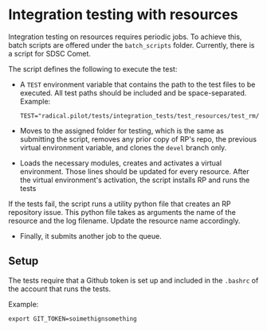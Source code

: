 # Integration testing with resources

Integration testing on resources requires periodic jobs. To achieve this, batch scripts are offered under the `batch_scripts` folder. Currently, there is a script for SDSC Comet.

The script defines the following to execute the test:

- A `TEST` environment variable that contains the path to the test files to be executed. All test paths should be included and be space-separated.
    Example:
    ```
    TEST="radical.pilot/tests/integration_tests/test_resources/test_rm/test_slurm.py"
    ```

- Moves to the assigned folder for testing, which is the same as submitting the script, removes any prior copy of RP's repo, the previous virtual environment variable, and clones the `devel` branch only.

- Loads the necessary modules, creates and activates a virtual environment. Those lines should be updated for every resource. After the virtual environment's activation, the script installs RP and runs the tests

If the tests fail, the script runs a utility python file that creates an RP repository issue. This python file takes as arguments the name of the resource and the log filename. Update the resource name accordingly.

- Finally, it submits another job to the queue.

## Setup

The tests require that a Github token is set up and included in the `.bashrc` of the account that runs the tests.

Example:
```
export GIT_TOKEN=soimethignsomething
```
